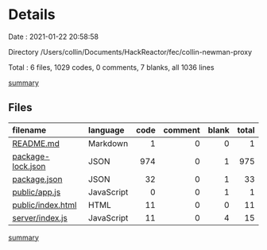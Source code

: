 # Details

Date : 2021-01-22 20:58:58

Directory /Users/collin/Documents/HackReactor/fec/collin-newman-proxy

Total : 6 files,  1029 codes, 0 comments, 7 blanks, all 1036 lines

[summary](results.md)

## Files
| filename | language | code | comment | blank | total |
| :--- | :--- | ---: | ---: | ---: | ---: |
| [README.md](/README.md) | Markdown | 1 | 0 | 0 | 1 |
| [package-lock.json](/package-lock.json) | JSON | 974 | 0 | 1 | 975 |
| [package.json](/package.json) | JSON | 32 | 0 | 1 | 33 |
| [public/app.js](/public/app.js) | JavaScript | 0 | 0 | 1 | 1 |
| [public/index.html](/public/index.html) | HTML | 11 | 0 | 0 | 11 |
| [server/index.js](/server/index.js) | JavaScript | 11 | 0 | 4 | 15 |

[summary](results.md)